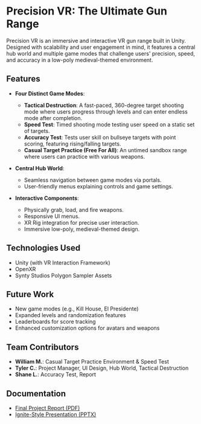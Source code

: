 # Precision VR: The Ultimate Gun Range

Precision VR is an immersive and interactive VR gun range built in Unity. Designed with scalability and user engagement in mind, it features a central hub world and multiple game modes that challenge users' precision, speed, and accuracy in a low-poly medieval-themed environment.

## Features

- **Four Distinct Game Modes**:
  - **Tactical Destruction**: A fast-paced, 360-degree target shooting mode where users progress through levels and can enter endless mode after completion.
  - **Speed Test**: Timed shooting mode testing user speed on a static set of targets.
  - **Accuracy Test**: Tests user skill on bullseye targets with point scoring, featuring rising/falling targets.
  - **Casual Target Practice (Free For All)**: An untimed sandbox range where users can practice with various weapons.

- **Central Hub World**:
  - Seamless navigation between game modes via portals.
  - User-friendly menus explaining controls and game settings.

- **Interactive Components**:
  - Physically grab, load, and fire weapons.
  - Responsive UI menus.
  - XR Rig integration for precise user interaction.
  - Immersive low-poly, medieval-themed design.

## Technologies Used

- Unity (with VR Interaction Framework)
- OpenXR
- Synty Studios Polygon Sampler Assets

## Future Work

- New game modes (e.g., Kill House, El Presidente)
- Expanded levels and randomization features
- Leaderboards for score tracking
- Enhanced customization options for avatars and weapons

## Team Contributors

- **William M.**: Casual Target Practice Environment & Speed Test
- **Tyler C.**: Project Manager, UI Design, Hub World, Tactical Destruction
- **Shane L.**: Accuracy Test, Report

## Documentation

- [Final Project Report (PDF)](/CAP5118_Final_Report.pdf)
- [Ignite-Style Presentation (PPTX)](/CAP5118_VR_IGNITE.pptx)

